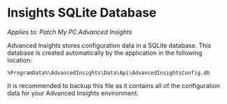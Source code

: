# Insights SQLite Database

_Applies to: Patch My PC Advanced Insights_

Advanced Insights stores configuration data in a SQLite database. This database is created automatically by the application in the following location:

&#x20;`%ProgramData%\AdvancedInsights\Data\Api\AdvancedInsightsConfig.db`&#x20;

It is recommended to backup this file as it contains all of the configuration data for your Advanced Insights environment.&#x20;